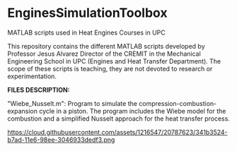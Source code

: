 # EnginesSimulationToolbox
MATLAB scripts used in Heat Engines Courses in UPC

This repository contains the different MATLAB scripts developed by Professor Jesus Alvarez Director of the CREMIT in the Mechanical Engineering School in UPC (Engines and Heat Transfer Department). The scope of these scripts is teaching, they are not devoted to research or experimentation.

**FILES DESCRIPTION:**

"Wiebe_Nusselt.m": Program to simulate the compression-combustion-expansion cycle in a piston. The program includes the Wiebe model for the combustion and a simplified Nusselt approach for the heat transfer process.

https://cloud.githubusercontent.com/assets/1216547/20787623/341b3524-b7ad-11e6-98ee-3046933dedf3.png


